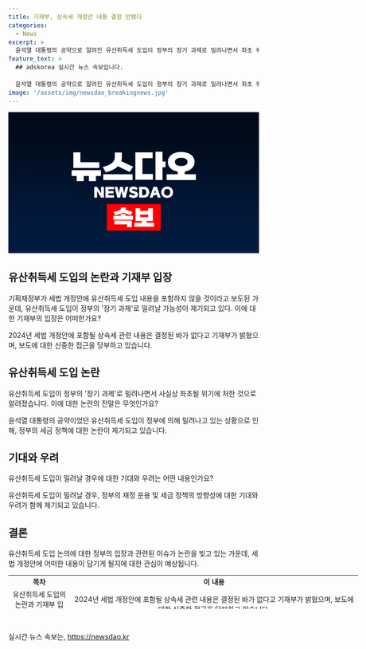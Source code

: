 ```yaml
---
title: 기재부, 상속세 개정안 내용 결정 안됐다
categories:
  - News
excerpt: >
  윤석열 대통령의 공약으로 알려진 유산취득세 도입이 정부의 장기 과제로 밀려나면서 좌초 위기에 처한 상황이라고 기획재정부에 따른 보도에 따르면 이번 달 세법 개정안에는 유산취득세 도입이 포함되지 않을 것으로 전망되고 있다. 단, 기재부는 2024년 세법 개정안에 포함될 상속세 내용은 아직 결정되지 않았으며, 보도 시 신중을 기해 달라고 밝혔다.
feature_text: >
  ## adskorea 실시간 뉴스 속보입니다.

  윤석열 대통령의 공약으로 알려진 유산취득세 도입이 정부의 장기 과제로 밀려나면서 좌초 위기에 처한 상황이라고 기획재정부에 따른 보도에 따르면 이번 달 세법 개정안에는 유산취득세 도입이 포함되지 않을 것으로 전망되고 있다. 단, 기재부는 2024년 세법 개정안에 포함될 상속세 내용은 아직 결정되지 않았으며, 보도 시 신중을 기해 달라고 밝혔다.
image: '/assets/img/newsdao_breakingnews.jpg'
---
```


<p><img src="/assets/img/newsdao_breakingnews.jpg" alt="adskorea 속보" /></p>

<h2 data-ke-size="size26">유산취득세 도입의 논란과 기재부 입장</h2>

<p>기획재정부가 세법 개정안에 유산취득세 도입 내용을 포함하지 않을 것이라고 보도된 가운데, 유산취득세 도입이 정부의 '장기 과제'로 밀려날 가능성이 제기되고 있다. 이에 대한 기재부의 입장은 어떠한가요?</p>

<p data-ke-size="size16">2024년 세법 개정안에 포함될 상속세 관련 내용은 결정된 바가 없다고 기재부가 밝혔으며, 보도에 대한 신중한 접근을 당부하고 있습니다.</p>

<h2 data-ke-size="size26">유산취득세 도입 논란</h2>

<p>유산취득세 도입이 정부의 '장기 과제'로 밀려나면서 사실상 좌초될 위기에 처한 것으로 알려졌습니다. 이에 대한 논란의 전말은 무엇인가요?</p>

<p data-ke-size="size16">윤석열 대통령의 공약이었던 유산취득세 도입이 정부에 의해 밀려나고 있는 상황으로 인해, 정부의 세금 정책에 대한 논란이 제기되고 있습니다.</p>

<h2 data-ke-size="size26">기대와 우려</h2>

<p>유산취득세 도입이 밀려날 경우에 대한 기대와 우려는 어떤 내용인가요?</p>

<p data-ke-size="size16">유산취득세 도입이 밀려날 경우, 정부의 재정 운용 및 세금 정책의 방향성에 대한 기대와 우려가 함께 제기되고 있습니다.</p>

<h2 data-ke-size="size26">결론</h2>

<p>유산취득세 도입 논의에 대한 정부의 입장과 관련된 이슈가 논란을 빚고 있는 가운데, 세법 개정안에 어떠한 내용이 담기게 될지에 대한 관심이 예상됩니다.</p>

<table style="width: 703px; height: 68px;">
<tbody>
<tr>
<td style="text-align: center; width: 111px; height: 17px;"><b>목차</b></td>
<td style="text-align: center; width: 570px; height: 17px;"><b>이 내용</b></td>
</tr>
<tr>
<td style="text-align: center; width: 111px; height: 17px;">유산취득세 도입의 논란과 기재부 입장</td>
<td style="text-align: center; width: 570px; height: 17px;">2024년 세법 개정안에 포함될 상속세 관련 내용은 결정된 바가 없다고 기재부가 밝혔으며, 보도에 대한 신중한 접근을 당부하고 있습니다.</td>
</tr>
<tr>
<td style="text-align: center; width: 111px; height: 17px;">유산취득세 도입 논란</td>
<td style="text-align: center; width: 570px; height: 17px;">윤석열 대통령의 공약이었던 유산취득세 도입이 정부에 의해 밀려나고 있는 상황으로 인해, 정부의 세금 정책에 대한 논란이 제기되고 있습니다.</td>
</tr>
<tr>
<td style="text-align: center; width: 111px; height: 17px;">기대와 우려</td>
<td style="text-align: center; width: 570px; height: 17px;">유산취득세 도입이 밀려날 경우, 정부의 재정 운용 및 세금 정책의 방향성에 대한 기대와 우려가 함께 제기되고 있습니다.</td>
</tr>
</tbody>
</table>

<p data-ke-size="size16">&nbsp;</p>
실시간 뉴스 속보는, <a href="https://newsdao.kr" rel="dofollow">https://newsdao.kr</a>


